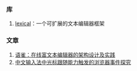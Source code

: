 ### 库

1. [lexical](https://lexical.dev/)：一个可扩展的文本编辑器框架

### 文章

1. [语雀：在线富文本编辑器的架构设计及实践](https://mp.weixin.qq.com/s?__biz=MzUxMzcxMzE5Ng==&mid=2247512265&idx=1&sn=548f13996a81ce39ada241ff9dba3674&chksm=f952058ace258c9c841abc20993cbb1446f9a78106b93a48171349374ab18a24d9b4f877c7a4#rd)
2. [中文输入法中光标跟随能力触发的浏览器事件探究](https://mp.weixin.qq.com/s?__biz=MjM5MTY2NTIyMA==&mid=2649000463&idx=1&sn=e8a48f316124389dc51cccc3f75cad7a&chksm=bea2372489d5be32467be7cb26b308ca3c4c67e1e62db56b7bfc12ce41d692fdc49d3c113684#rd)
